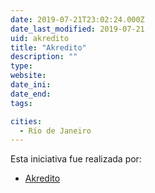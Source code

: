 ```yaml
---
date: 2019-07-21T23:02:24.000Z
date_last_modified: 2019-07-21
uid: akredito
title: "Akredito"
description: ""
type: 
website: 
date_ini: 
date_end: 
tags:

cities: 
  - Río de Janeiro
---
```


Esta iniciativa fue realizada por:

- [Akredito](/organizaciones/akredito)
